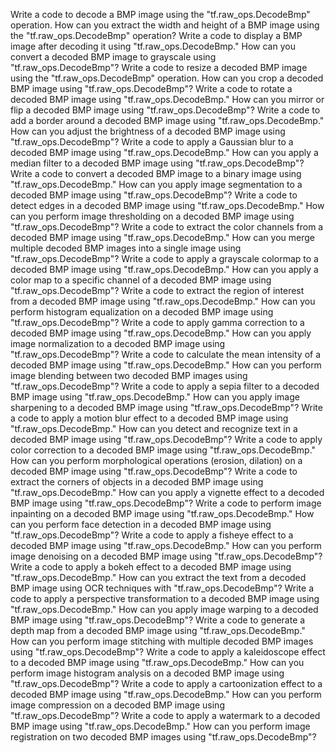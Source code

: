 Write a code to decode a BMP image using the "tf.raw_ops.DecodeBmp" operation.
How can you extract the width and height of a BMP image using the "tf.raw_ops.DecodeBmp" operation?
Write a code to display a BMP image after decoding it using "tf.raw_ops.DecodeBmp."
How can you convert a decoded BMP image to grayscale using "tf.raw_ops.DecodeBmp"?
Write a code to resize a decoded BMP image using the "tf.raw_ops.DecodeBmp" operation.
How can you crop a decoded BMP image using "tf.raw_ops.DecodeBmp"?
Write a code to rotate a decoded BMP image using "tf.raw_ops.DecodeBmp."
How can you mirror or flip a decoded BMP image using "tf.raw_ops.DecodeBmp"?
Write a code to add a border around a decoded BMP image using "tf.raw_ops.DecodeBmp."
How can you adjust the brightness of a decoded BMP image using "tf.raw_ops.DecodeBmp"?
Write a code to apply a Gaussian blur to a decoded BMP image using "tf.raw_ops.DecodeBmp."
How can you apply a median filter to a decoded BMP image using "tf.raw_ops.DecodeBmp"?
Write a code to convert a decoded BMP image to a binary image using "tf.raw_ops.DecodeBmp."
How can you apply image segmentation to a decoded BMP image using "tf.raw_ops.DecodeBmp"?
Write a code to detect edges in a decoded BMP image using "tf.raw_ops.DecodeBmp."
How can you perform image thresholding on a decoded BMP image using "tf.raw_ops.DecodeBmp"?
Write a code to extract the color channels from a decoded BMP image using "tf.raw_ops.DecodeBmp."
How can you merge multiple decoded BMP images into a single image using "tf.raw_ops.DecodeBmp"?
Write a code to apply a grayscale colormap to a decoded BMP image using "tf.raw_ops.DecodeBmp."
How can you apply a color map to a specific channel of a decoded BMP image using "tf.raw_ops.DecodeBmp"?
Write a code to extract the region of interest from a decoded BMP image using "tf.raw_ops.DecodeBmp."
How can you perform histogram equalization on a decoded BMP image using "tf.raw_ops.DecodeBmp"?
Write a code to apply gamma correction to a decoded BMP image using "tf.raw_ops.DecodeBmp."
How can you apply image normalization to a decoded BMP image using "tf.raw_ops.DecodeBmp"?
Write a code to calculate the mean intensity of a decoded BMP image using "tf.raw_ops.DecodeBmp."
How can you perform image blending between two decoded BMP images using "tf.raw_ops.DecodeBmp"?
Write a code to apply a sepia filter to a decoded BMP image using "tf.raw_ops.DecodeBmp."
How can you apply image sharpening to a decoded BMP image using "tf.raw_ops.DecodeBmp"?
Write a code to apply a motion blur effect to a decoded BMP image using "tf.raw_ops.DecodeBmp."
How can you detect and recognize text in a decoded BMP image using "tf.raw_ops.DecodeBmp"?
Write a code to apply color correction to a decoded BMP image using "tf.raw_ops.DecodeBmp."
How can you perform morphological operations (erosion, dilation) on a decoded BMP image using "tf.raw_ops.DecodeBmp"?
Write a code to extract the corners of objects in a decoded BMP image using "tf.raw_ops.DecodeBmp."
How can you apply a vignette effect to a decoded BMP image using "tf.raw_ops.DecodeBmp"?
Write a code to perform image inpainting on a decoded BMP image using "tf.raw_ops.DecodeBmp."
How can you perform face detection in a decoded BMP image using "tf.raw_ops.DecodeBmp"?
Write a code to apply a fisheye effect to a decoded BMP image using "tf.raw_ops.DecodeBmp."
How can you perform image denoising on a decoded BMP image using "tf.raw_ops.DecodeBmp"?
Write a code to apply a bokeh effect to a decoded BMP image using "tf.raw_ops.DecodeBmp."
How can you extract the text from a decoded BMP image using OCR techniques with "tf.raw_ops.DecodeBmp"?
Write a code to apply a perspective transformation to a decoded BMP image using "tf.raw_ops.DecodeBmp."
How can you apply image warping to a decoded BMP image using "tf.raw_ops.DecodeBmp"?
Write a code to generate a depth map from a decoded BMP image using "tf.raw_ops.DecodeBmp."
How can you perform image stitching with multiple decoded BMP images using "tf.raw_ops.DecodeBmp"?
Write a code to apply a kaleidoscope effect to a decoded BMP image using "tf.raw_ops.DecodeBmp."
How can you perform image histogram analysis on a decoded BMP image using "tf.raw_ops.DecodeBmp"?
Write a code to apply a cartoonization effect to a decoded BMP image using "tf.raw_ops.DecodeBmp."
How can you perform image compression on a decoded BMP image using "tf.raw_ops.DecodeBmp"?
Write a code to apply a watermark to a decoded BMP image using "tf.raw_ops.DecodeBmp."
How can you perform image registration on two decoded BMP images using "tf.raw_ops.DecodeBmp"?